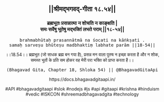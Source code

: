 <center><h2>||श्रीमद्‍भगवद्‍-गीता १८.५४||</h2>
<h3>ब्रह्मभूतः प्रसन्नात्मा न शोचति न काङ्क्षति |<br/>समः सर्वेषु भूतेषु मद्भक्तिं लभते पराम् ||१८-५४||</h3>
<pre>brahmabhūtaḥ prasannātmā na śocati na kāṅkṣati .<br/>samaḥ sarveṣu bhūteṣu madbhaktiṃ labhate parām ||18-54||</pre>
<p>।।18.54।। ब्रह्मभूत (जो साधक ब्रह्म बन गया है), प्रसन्न मन वाला पुरुष न इच्छा करता है और न शोक, समस्त भूतों के प्रति सम होकर वह मेरी परा भक्ति को प्राप्त करता है।।</p>
<pre>(Bhagavad Gita, Chapter 18, Shloka 54) || @BhagavadGitaApi</pre><p>https://docs.bhagavadgitaapi.in/</p><p>#API #bhagavadgitaapi #slok #nodejs #js #api #gitaapi #krishna #hinduism #vedic #ISKCON #shreemadbhagavadgita #technology</p></center>